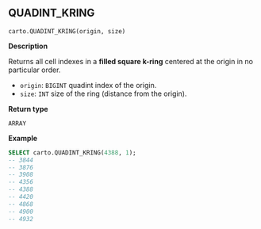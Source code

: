 ## QUADINT_KRING

```sql:signature
carto.QUADINT_KRING(origin, size)
```

**Description**

Returns all cell indexes in a **filled square k-ring** centered at the origin in no particular order.

* `origin`: `BIGINT` quadint index of the origin.
* `size`: `INT` size of the ring (distance from the origin).

**Return type**

`ARRAY`

**Example**

```sql
SELECT carto.QUADINT_KRING(4388, 1);
-- 3844
-- 3876
-- 3908
-- 4356
-- 4388
-- 4420
-- 4868
-- 4900
-- 4932
```
